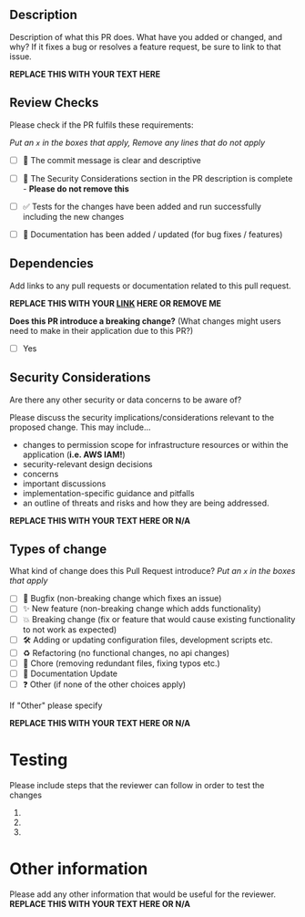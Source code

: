 ## Description

Description of what this PR does. What have you added or changed, and why?  If it fixes a bug or resolves a feature request, be sure to link to that issue.

**REPLACE THIS WITH YOUR TEXT HERE**

## Review Checks

Please check if the PR fulfils these requirements:

_Put an `x` in the boxes that apply, Remove any lines that do not apply_
- [ ] 📝 The commit message is clear and descriptive
- [ ] 🔐 The Security Considerations section in the PR description is complete - **Please do not remove this**
- [ ] ✅ Tests for the changes have been added and run successfully including the new changes
- [ ] 📄 Documentation has been added / updated (for bug fixes / features)


## Dependencies

Add links to any pull requests or documentation related to this pull request.

**REPLACE THIS WITH YOUR [LINK](http://example.com/) HERE OR REMOVE ME**


**Does this PR introduce a breaking change?** (What changes might users need to make in their application due to this PR?)
- [ ] Yes

## Security Considerations

Are there any other security or data concerns to be aware of?

Please discuss the security implications/considerations relevant to the proposed change. 
This may include...
* changes to permission scope for infrastructure resources or within the application (**i.e. AWS IAM!**)
* security-relevant design decisions
* concerns 
* important discussions
* implementation-specific guidance and pitfalls
* an outline of threats and risks and how they are being addressed.

**REPLACE THIS WITH YOUR TEXT HERE OR N/A**

## Types of change

What kind of change does this Pull Request introduce?
_Put an `x` in the boxes that apply_

- [ ] 🐛 Bugfix (non-breaking change which fixes an issue)
- [ ] ✨ New feature (non-breaking change which adds functionality)
- [ ] 💥 Breaking change (fix or feature that would cause existing functionality to not work as expected)
- [ ] 🛠 Adding or updating configuration files, development scripts etc.
- [ ] ♻️ Refactoring (no functional changes, no api changes)
- [ ] 🧹 Chore (removing redundant files, fixing typos etc.)
- [ ] 📄 Documentation Update 
- [ ] ❓ Other (if none of the other choices apply)

If "Other" please specify

**REPLACE THIS WITH YOUR TEXT HERE OR N/A**

# Testing

Please include steps that the reviewer can follow in order to test the changes

1. 
2. 
3. 

# Other information

Please add any other information that would be useful for the reviewer.
**REPLACE THIS WITH YOUR TEXT HERE OR N/A**
